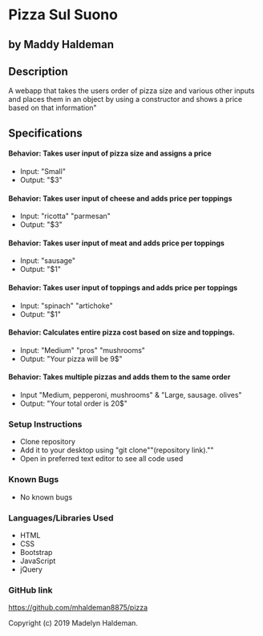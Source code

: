 # Pizza Sul Suono
## by Maddy Haldeman  

## Description
A webapp that takes the users order of pizza size and various other inputs and places them in an object by using a constructor and shows a price based on that information"

## Specifications

#### Behavior: Takes user input of pizza size and assigns a price
* Input: "Small"
* Output: "$3"

#### Behavior: Takes user input of cheese and adds price per toppings
* Input: "ricotta" "parmesan"
* Output: "$3"

#### Behavior: Takes user input of meat and adds price per toppings
* Input: "sausage"
* Output: "$1"

#### Behavior: Takes user input of toppings and adds price per toppings
* Input: "spinach" "artichoke"
* Output: "$1"

#### Behavior: Calculates entire pizza cost based on size and toppings.
* Input: "Medium" "pros" "mushrooms"
* Output: "Your pizza will be 9$"

#### Behavior: Takes multiple pizzas and adds them to the same order
* Input "Medium, pepperoni, mushrooms" & "Large, sausage. olives"
* Output: "Your total order is 20$"

### Setup Instructions
* Clone repository
* Add it to your desktop using "git clone""(repository link).""
* Open in preferred text editor to see all code used

### Known Bugs
* No known bugs

### Languages/Libraries Used
* HTML
* CSS
* Bootstrap
* JavaScript
* jQuery

### GitHub link
https://github.com/mhaldeman8875/pizza

Copyright (c) 2019 Madelyn Haldeman.